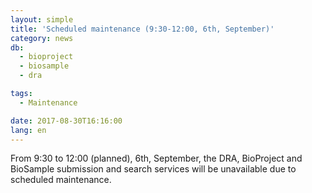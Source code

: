 ```yaml
---
layout: simple
title: 'Scheduled maintenance (9:30-12:00, 6th, September)'
category: news
db:
  - bioproject
  - biosample
  - dra

tags:
  - Maintenance

date: 2017-08-30T16:16:00
lang: en
---
```


<p>From 9:30 to 12:00 (planned), 6th, September, the DRA, BioProject and BioSample submission and search services will be unavailable due to scheduled maintenance.</p>
